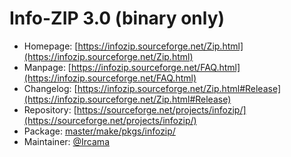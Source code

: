 # Info-ZIP 3.0 (binary only)
  - Homepage: [https://infozip.sourceforge.net/Zip.html](https://infozip.sourceforge.net/Zip.html)
  - Manpage: [https://infozip.sourceforge.net/FAQ.html](https://infozip.sourceforge.net/FAQ.html)
  - Changelog: [https://infozip.sourceforge.net/Zip.html#Release](https://infozip.sourceforge.net/Zip.html#Release)
  - Repository: [https://sourceforge.net/projects/infozip/](https://sourceforge.net/projects/infozip/)
  - Package: [master/make/pkgs/infozip/](https://github.com/Freetz-NG/freetz-ng/tree/master/make/pkgs/infozip/)
  - Maintainer: [@Ircama](https://github.com/Ircama)

